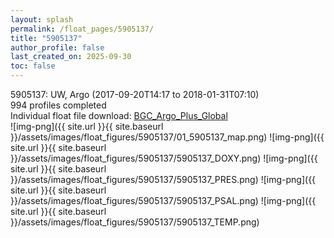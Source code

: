 ```yaml
---
layout: splash
permalink: /float_pages/5905137/
title: "5905137"
author_profile: false
last_created_on: 2025-09-30
toc: false
---
```

 
5905137: UW, Argo (2017-09-20T14:17 to 2018-01-31T07:10)\
994 profiles completed\
Individual float file download: [BGC_Argo_Plus_Global](https://ftp.soest.hawaii.edu/bgc_argo_plus/Individual_Floats/outliers_removed/5905137_Sprof_processed.nc)\
![img-png]({{ site.url }}{{ site.baseurl }}/assets/images/float_figures/5905137/01_5905137_map.png)
![img-png]({{ site.url }}{{ site.baseurl }}/assets/images/float_figures/5905137/5905137_DOXY.png)
![img-png]({{ site.url }}{{ site.baseurl }}/assets/images/float_figures/5905137/5905137_PRES.png)
![img-png]({{ site.url }}{{ site.baseurl }}/assets/images/float_figures/5905137/5905137_PSAL.png)
![img-png]({{ site.url }}{{ site.baseurl }}/assets/images/float_figures/5905137/5905137_TEMP.png)
